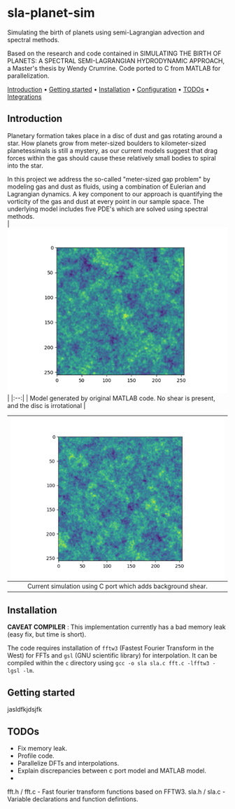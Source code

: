 # sla-planet-sim
Simulating the birth of planets using semi-Lagrangian advection and spectral methods.

Based on the research and code contained in 
SIMULATING THE BIRTH OF PLANETS: A SPECTRAL SEMI-LAGRANGIAN HYDRODYNAMIC APPROACH,
a Master's thesis by Wendy Crumrine. Code ported to C from MATLAB for parallelization.

[Introduction](#introduction) •
[Getting started](#getting-started) •
[Installation](#installation) •
[Configuration](#configuration) •
[TODOs](#todos) •
[Integrations](#third-party-integrations)

## Introduction
Planetary formation takes place in a disc of dust and gas rotating around a star.  How planets grow from meter-sized boulders to kilometer-sized planetessimals is still a mystery, as our current models suggest that drag forces within the gas should cause these relatively small bodies to spiral into the star.  

In this project we address the so-called "meter-sized gap problem" by modeling gas and dust as fluids, using a combination of Eulerian and Lagrangian dynamics.  A key component to our approach is quantifying the vorticity of the gas and dust at every point in our sample space.  The underlying model includes five PDE's which are solved using spectral methods.  
|![](images/time-lapse.gif)|
|:--:| 
| Model generated by original MATLAB code.  No shear is present, and the disc is irrotational |

|![](images/time-lapse-shear.gif)|
|:--:| 
| Current simulation using C port which adds background shear. |


## Installation
**CAVEAT COMPILER** : This implementation currently has a bad memory leak (easy fix, but time is short).

The code requires installation of `fftw3` (Fastest Fourier Transform in the West) for FFTs and `gsl` (GNU scientific library) for interpolation.   It can be compiled within the `c` directory using `gcc -o sla sla.c fft.c -lfftw3 -lgsl -lm`.
## Getting started

jasldfkjdsjfk

## TODOs
*  Fix memory leak.
*  Profile code.
*  Parallelize DFTs and interpolations.
*  Explain discrepancies between c port model and MATLAB model.
*  
fft.h / fft.c - Fast fourier transform functions based on FFTW3. 
sla.h / sla.c - Variable declarations and function defintions. 
